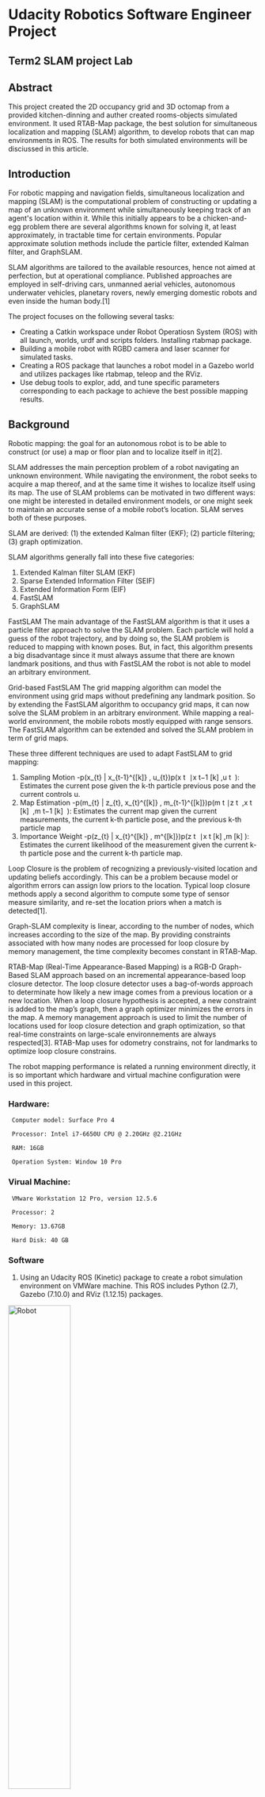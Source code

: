 # Udacity Robotics Software Engineer Project
## Term2 SLAM project Lab

## Abstract
This project created the 2D occupancy grid and 3D octomap from a provided kitchen-dinning and auther created rooms-objects simulated environment. It used RTAB-Map package, the best solution for simultaneous localization and mapping (SLAM) algorithm, to develop robots that can map environments in ROS. The results for both   simulated environments will be disciussed in this article.


## Introduction
For robotic mapping and navigation fields, simultaneous localization and mapping (SLAM) is the computational problem of constructing or updating a map of an unknown environment while simultaneously keeping track of an agent's location within it. While this initially appears to be a chicken-and-egg problem there are several algorithms known for solving it, at least approximately, in tractable time for certain environments. Popular approximate solution methods include the particle filter, extended Kalman filter, and GraphSLAM.

SLAM algorithms are tailored to the available resources, hence not aimed at perfection, but at operational compliance. Published approaches are employed in self-driving cars, unmanned aerial vehicles, autonomous underwater vehicles, planetary rovers, newly emerging domestic robots and even inside the human body.[1]

The project focuses on the following several tasks:

* Creating a Catkin workspace under Robot Operatiosn System (ROS) with all launch, worlds, urdf and scripts folders. Installing rtabmap package.
* Building a mobile robot with RGBD camera and laser scanner for simulated tasks.
* Creating a ROS package that launches a robot model in a Gazebo world and utilizes packages like rtabmap, teleop and the RViz.
* Use debug tools to explor, add, and tune specific parameters corresponding to each package to achieve the best possible mapping results.

## Background
Robotic mapping: the goal for an autonomous robot is to be able to construct (or use) a map or floor plan and to localize itself in it[2].

SLAM addresses the main perception problem of a robot navigating an unknown environment. While navigating the environment, the robot seeks to acquire a map thereof, and at the same time it wishes to localize itself using its map. The use of SLAM problems can be motivated in two different ways: one might be interested in detailed environment models, or one might seek to maintain an accurate sense of a mobile robot’s location. SLAM serves both of these purposes.

SLAM are derived: (1) the extended Kalman filter (EKF); (2) particle filtering; (3) graph optimization. 

SLAM algorithms generally fall into these five categories: 
1. Extended Kalman filter SLAM (EKF) 
2. Sparse Extended Information Filter (SEIF)
3. Extended Information Form (EIF)
4. FastSLAM 
5. GraphSLAM 

FastSLAM 
The main advantage of the FastSLAM algorithm is that it uses a particle filter approach to solve the SLAM problem. Each particle will hold a guess of the robot trajectory, and by doing so, the SLAM problem is reduced to mapping with known poses. But, in fact, this algorithm presents a big disadvantage since it must always assume that there are known landmark positions, and thus with FastSLAM the robot is not able to model an arbitrary environment. 

Grid-based FastSLAM
The grid mapping algorithm can model the environment using grid maps without predefining any landmark position. So by extending the FastSLAM algorithm to occupancy grid maps, it can now solve the SLAM problem in an arbitrary environment. While mapping a real-world environment, the mobile robots mostly equipped  with range sensors. The FastSLAM algorithm can be extended and solved the SLAM problem in term of grid maps.

These three different techniques are used to adapt FastSLAM to grid mapping:
1. Sampling Motion 
-p(x_{t} | x_{t-1}^{[k]} , u_{t})p(x 
t
​	 ∣x 
t−1
[k]
​	 ,u 
t
​	 ): 
Estimates the current pose given the k-th particle previous pose and the current controls u.
2. Map Estimation
-p(m_{t} | z_{t}, x_{t}^{[k]} , m_{t-1}^{[k]})p(m 
t
​	 ∣z 
t
​	 ,x 
t
[k]
​	 ,m 
t−1
[k]
​	 ): 
Estimates the current map given the current measurements, the current k-th particle pose, and the previous k-th particle map
3. Importance Weight
-p(z_{t} | x_{t}^{[k]} , m^{[k]})p(z 
t
​	 ∣x 
t
[k]
​	 ,m 
[k]
 ): 
 Estimates the current likelihood of the measurement given the current k-th particle pose and the current k-th particle map.


Loop Closure is the problem of recognizing a previously-visited location and updating beliefs accordingly. This can be a problem because model or algorithm errors can assign low priors to the location. Typical loop closure methods apply a second algorithm to compute some type of sensor measure similarity, and re-set the location priors when a match is detected[1].

Graph-SLAM complexity is linear, according to the number of nodes, which increases according to the size of the map.
By providing constraints associated with how many nodes are processed for loop closure by memory management, the time complexity becomes constant in RTAB-Map.

RTAB-Map (Real-Time Appearance-Based Mapping) is a RGB-D Graph-Based SLAM approach based on an incremental appearance-based loop closure detector. The loop closure detector uses a bag-of-words approach to determinate how likely a new image comes from a previous location or a new location. When a loop closure hypothesis is accepted, a new constraint is added to the map’s graph, then a graph optimizer minimizes the errors in the map. A memory management approach is used to limit the number of locations used for loop closure detection and graph optimization, so that real-time constraints on large-scale environnements are always respected[3]. 
RTAB-Map uses for odometry constrains, not for landmarks to optimize loop closure constrains. 

The robot mapping performance is related a running environment directly, it is so important which hardware and virtual machine configuration were used in this project.

### Hardware:
     Computer model: Surface Pro 4

     Processor: Intel i7-6650U CPU @ 2.20GHz @2.21GHz

     RAM: 16GB

     Operation System: Window 10 Pro

### Virual Machine:

     VMware Workstation 12 Pro, version 12.5.6

     Processor: 2

     Memory: 13.67GB

     Hard Disk: 40 GB

### Software

1. Using an Udacity ROS (Kinetic) package to create a robot simulation environment on VMWare machine. 
This ROS includes Python (2.7), Gazebo (7.10.0) and RViz (1.12.15) packages.

<img src="images/robot-w1.PNG" width="50%" height="50%" title="Robot"> 

2. Using URDF (Unified Robot Description Format) to create the robot model which includes pose, inertial, collision and visual data.  
Two sensors - a RGB-D camera and a laser rangefinder (Hokuyo)[1] was added in this URDF model.

<img src="images/view_frame_w1.PNG" width="50%" height="50%" title="tf tree"> 
<img src="images/slam_proj_w1.png " width="50%" height="50%" title="Topic Connection">

3. The Kitchen-Dinning map model is used in first part of the project, 

<img src="images/kitchen_dining_3dw.PNG" width="50%" height="50%" title="Kitchen Dinning ">

and the created map model is called rooms-objects model.

<img src="images/slam_new_3d-w1.PNG" width="50%" height="50%" title="Rooms Objects">

4. RTAB-Map (Real-Time Appearance-Based Mapping) approach based on a global loop closure detector with real-time constraints. It is used to generate a 3D point clouds of the environment and/or to create a 2D occupancy grid map for navigation.

5. A Python code - teleop.py  was used to send a moving direction messages to the robot.



## Results
### Testing scenario:
Both robots used the same map with same starting (0 0 -0.785) and target (0.995 -2.99 0) position.

| udacity_bot | new_robot |
| :---: | :---: |
| <img src="images/udacity_robot_w00.PNG" width="60%" height="30%" title="Starting udacity_bot"> | <img src="images/new_robot_w01.PNG" width="50%" height="25%" title="Starting new_robot"> |

### Testing results
#### Both robots navigated in map well and could arrive to the target position within reasonable time.
| | udacity_bot | new_robot |
| :---: | :---: | :---: |
| Go straight | <img src="images/udacity_robot_w01.PNG" width="60%" height="24%" title="Go udacity_bot"> | <img src="images/new_robot_w02.PNG" width="50%" height="16%" title="Go new_robot"> |
| Make a turn | <img src="images/udacity_robot_w02.PNG" width="60%" height="24%" title="Make a turn udacity_bot"> | <img src="images/new_robot_w04.PNG" width="50%" height="16%" title="Make a turn new_robot"> |
| Arrived target | <img src="images/udacity_robot_w04.PNG" width="60%" height="24%" title="Arrived target udacity_bot"> | <img src="images/new_robot_w_result.PNG" width="50%" height="16%" title="Arrived target new robot"> |
| Average Time | 6 -7 munites | 4 -5 munites |

The navigation trajectory for both robots is a green line route, the robots arrived to the goal in the end. 
The problem is that robots need to go up then make a cycle turn first in the map (Figure 1) and this cycle turn routing wasted time.
The better navigation approach is followed red line, it goes to the target position directly.  
Anther problem is the robot stuck on the wall in several testings. The program needs to restart to solve this issue.



####  Figure 1.   <img src="images/new_map.PNG" width="50%" height="50%" title="Maze Map">




## Model Configuration

### Follwing folders and files used in this project:

#### 1. Worlds folder
It stores these world files: 
    I. kitchen_dining.world: it is Gazebo in code model package.
    II. new_robot.world: Reused from Localization project
    III. rooms_items.world (Room & Objects): Use Gazebo Building Editor created a new room model. 

#### 2. Luanch folder
It stores these launch files: 

  I. world.launch, world2.launch: 
    
        <launch>
          <include file="$(find slam_project)/launch/robot_description.launch"/>
            <arg name="world" default="empty"/> 
            <arg name="paused" default="false"/>
            <arg name="use_sim_time" default="true"/>
            <arg name="gui" default="true"/>
            <arg name="headless" default="false"/>
            <arg name="debug" default="false"/>

          <include file="$(find gazebo_ros)/launch/empty_world.launch">
            <!--arg name="world_name" value="$(find slam_project)/worlds/new_building.world"/-->
            <arg name="paused" value="$(arg paused)"/>
            <arg name="use_sim_time" value="$(arg use_sim_time)"/>
            <arg name="gui" value="$(arg gui)"/>
            <arg name="headless" value="$(arg headless)"/>
            <arg name="debug" value="$(arg debug)"/>
          </include>

          <node name="urdf_spawner" pkg="gazebo_ros" type="spawn_model" respawn="false" output="screen" args="-urdf -param robot_description -model slam_project"/>
        </launch>


  II. mapping.launch 
    
        <launch>
          <arg name="database_path"     default="rtabmap.db"/>
          <arg name="rgb_topic"   default="/camera/rgb/image_raw"/>
          <arg name="depth_topic" default="/camera/depth/image_raw"/>
          <arg name="camera_info_topic" default="/camera/rgb/camera_info"/>  
          
          <group ns="rtabmap">
            <node name="rtabmap" pkg="rtabmap_ros" type="rtabmap" output="screen" args="--delete_db_on_start">
              <!-- Basic RTAB-Map Parameters -->
              <param name="database_path"       type="string" value="$(arg database_path)"/>
              <param name="frame_id"            type="string" value="base_footprint"/>
              <param name="odom_frame_id"       type="string" value="odom"/>
              <param name="subscribe_depth"     type="bool"   value="true"/>
              <param name="subscribe_scan"      type="bool"   value="true"/>
              <!-- RTAB-Map Inputs -->
              <remap from="scan"    to="/scan"/>
              <remap from="rgb/image"       to="$(arg rgb_topic)"/>
              <remap from="depth/image"     to="$(arg depth_topic)"/>
              <remap from="rgb/camera_info" to="$(arg camera_info_topic)"/>
              <param name="queue_size" type="int" value="20"/>
              <!-- RTAB-Map Output -->
              <remap from="grid_map" to="/map"/>
              <!-- Rate (Hz) at which new nodes are added to map -->
              <param name="Rtabmap/DetectionRate" type="string" value="1"/> 
              <!-- 2D SLAM -->
              <param name="Reg/Force3DoF" type="string" value="true"/>      
              <!-- Loop Closure Detection -->
              <param name="Kp/DetectorStrategy" type="string" value="0"/> 
              <!-- Maximum visual words per image (bag-of-words) -->
              <param name="Kp/MaxFeatures" type="string" value="400"/>  
              <!-- Used to extract more or less SURF features -->
              <param name="SURF/HessianThreshold" type="string" value="100"/>
              <!-- Loop Closure Constraint -->
              <!-- 0=Visual, 1=ICP (1 requires scan)-->
              <param name="Reg/Strategy" type="string" value="0"/> 
              <!-- Minimum visual inliers to accept loop closure -->
              <param name="Vis/MinInliers" type="string" value="15"/> 
              <!-- Set to false to avoid saving data when robot is not moving -->
              <param name="Mem/NotLinkedNodesKept" type="string" value="false"/>
            </node> 
            <!-- visualization with rtabmapviz -->
            <node pkg="rtabmap_ros" type="rtabmapviz" name="rtabmapviz" args="-d $(find rtabmap_ros)/launch/config/rgbd_gui.ini" output="screen">
              <param name="subscribe_depth"             type="bool" value="true"/>
              <param name="subscribe_scan"              type="bool" value="true"/>
              <param name="frame_id"                    type="string" value="base_footprint"/>
              <param name="odom_frame_id"       type="string" value="odom"/>
              <param name="queue_size" type="int" value="20"/>
              <remap from="rgb/image"       to="$(arg rgb_topic)"/>
              <remap from="depth/image"     to="$(arg depth_topic)"/>
              <remap from="rgb/camera_info" to="$(arg camera_info_topic)"/>
              <remap from="scan"            to="/scan"/>
            </node>
          </group>
       </launch>
 
 
  III. teleop.launch 
  
      <launch>
        <node pkg="slam_project" type="teleop.py" name="teleop"  output="screen">
  	       <remap from="teleop/cmd_vel" to="/cmd_vel"/>
        </node>
      </launch>
      
      
  IV. rviz.launch:
  
     <launch>
       <node name="rviz" pkg="rviz" type="rviz" args="-d $(find slam_project)/launch/config/robot_slam.rviz"/>
     </launch>


#### 3. urdf folder
It stores the robot xacro and gazebo files: new_robot.xacro and slam_project.gazebo.

#### 4. scripts folder
It stores these shell script files: rtab_run and rtab_run.

#### 5. meshes folder
It stores the laser and RBG-D camera dae files: hokuyo.dae and kinect.dae 

## Discussion

* Adjusting the parameter is a big challenge and time consuming job. Those parameters can be changed independently, but they are related eachother. It is impossible that one person tries all possible combination values for all parameters in limited time. A team work needs to assign for achieving the best result.

* AMCL would'n work well for the kidnapped robot problem. The data from laser sensor can help to detect the current new location again, but it is not guarantee that robot gets correct location or takes too long to find a new position.

* A moving robot with MCL/AMCl algorithm can be used warehouse industry to move and delivery good inside the warehouse. This job and working environment have clear start and end positions. 




## Future Work

* Both robots started forward to dead end direction, then turned back to reverse point (Figure 1). The further study needs to involve to find out this is an algorithm issue or parameter turning problem.

* Additional sensor can be added on back of the robot, so the robot can go back and forth without rotating to navigate to the target position.

* Adjusting and trying different parameters are very man power cost work, a database can be built to store these test parameter and result timing data to help adjusting the parameters in the new robots, and use Deep Learning technology to figure out and generate these parameters automatically.



## Reference

[1] Wikipedia, "Simultaneous localization and mapping" https://en.wikipedia.org/wiki/Simultaneous_localization_and_mapping, 2018.

[2] Wikipedia, “Robotic mapping” https://en.wikipedia.org/wiki/Robotic_mapping, 2017.

[3] Introlab, "RTAB-Map" http://introlab.github.io/rtabmap/ 2017

[4] Wikipedia, "Monte Carlo localization" https://en.wikipedia.org/wiki/Monte_Carlo_localization 2018

[5] wiki.ROS.ORG, "Documentation" http://wiki.ros.org/  2018

[6] R. Siegwart, "Mobile Robot Localization" http://www.cs.cmu.edu/~rasc/Download/AMRobots5.pdf 2002

[7] Zuozhi Yang and Todd W. Neller, "A Monte Carlo Localization Assignment
Using a Neato Vacuum with ROS" https://aaai.org/ocs/index.php/AAAI/AAAI17/paper/download/15025/13983 2017

[8] wikibooks.org , "Robotics/Navigation/Localization" https://en.m.wikibooks.org/wiki/Robotics/Navigation/Localization 

